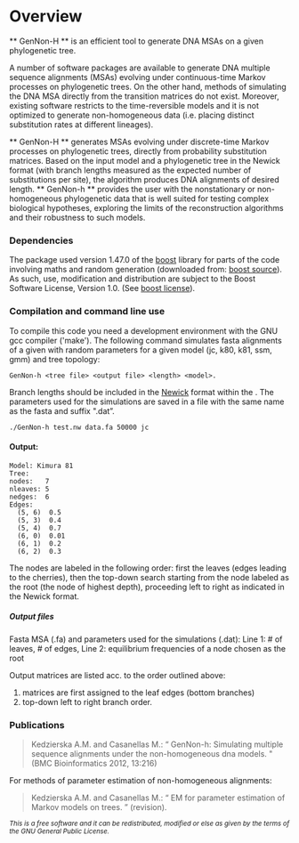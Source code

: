 # Overview
** GenNon-H ** is an efficient tool to generate DNA MSAs on a given phylogenetic tree.

A number of software packages are available to generate DNA multiple sequence alignments (MSAs) evolving under continuous-time Markov processes on phylogenetic trees. On the other hand, methods of simulating the DNA MSA directly from the transition matrices do not exist. Moreover, existing software restricts to the time-reversible models and it is not optimized to generate non-homogeneous data (i.e. placing distinct substitution rates at different lineages).
** GenNon-H ** generates MSAs evolving under discrete-time Markov processes on phylogenetic trees, directly from probability substitution matrices. Based on the input model and a phylogenetic tree in the Newick format (with branch lengths measured as the expected number of substitutions per site), the algorithm produces DNA alignments of desired length. ** GenNon-h ** provides the user with the nonstationary or non-homogeneous phylogenetic data that is wellsuited for testing complex biological hypotheses, exploring the limits of the reconstruction algorithms and theirrobustness to such models.

### Dependencies

The package used version 1.47.0 of the [boost] library for parts of the code involving maths and random generation (downloaded from: [boost source]). As such, use, modification and distribution are subject to the Boost Software License, Version 1.0. (See [boost license]).

### Compilation and command line use
To compile this code you need a development environment with the GNU gcc compiler ('make').
The following command simulates fasta alignments of a given <length> with random parameters for a given model (jc, k80, k81, ssm, gmm) and tree topology:
```
GenNon-h <tree file> <output file> <length> <model>.
```
Branch lengths should be included in the [Newick] format within the <tree file>. The parameters used for the simulations are saved in a file with the same name as the fasta  and suffix ".dat”.
```
./GenNon-h test.nw data.fa 50000 jc
```
#### Output:
```
Model: Kimura 81
Tree:
nodes:   7
nleaves: 5
nedges:  6
Edges:
  (5, 6)  0.5
  (5, 3)  0.4
  (5, 4)  0.7
  (6, 0)  0.01
  (6, 1)  0.2
  (6, 2)  0.3
```
The nodes are labeled in the following order:  first the leaves (edges leading to the cherries), then  the top-down search starting from the node labeled as the root (the node of highest depth), proceeding left to right as  indicated in the Newick format.

##### Output files
Fasta MSA (.fa) and parameters used for the simulations (.dat): Line 1:  # of leaves,  # of edges,  Line 2: equilibrium frequencies of a node chosen as the root

Output matrices are listed acc. to the order outlined above:
1. matrices are first assigned to the leaf edges (bottom branches)
2. top-down left to right branch order.

[boost]:	     http://www.boost.org/
[boost source]: http://sourceforge.net/projects/boost/files/boost/1.47.0/
[boost license]: http://www.boost.org/LICENSE_1_0.txt
[Newick]: http://evolution.genetics.washington.edu/phylip/newicktree.html

### Publications
> Kedzierska A.M. and Casanellas M.: “ GenNon-h: Simulating multiple sequence alignments under the non-homogeneous dna models. " (BMC Bioinformatics 2012, 13:216)

For methods of parameter estimation of non-homogeneous alignments:
> Kedzierska A.M. and Casanellas M.: “ EM for parameter estimation of Markov models on trees. ” (revision).

<sub> *This is a free software and it can be redistributed, modified or else as given by the terms of the GNU General Public License.* </sub>
